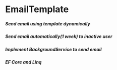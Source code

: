 # EmailTemplate

##### Send email using template dynamically
##### Send email automatically(1 week) to inactive user
##### Implement BackgroundService to send email
##### EF Core and Linq

